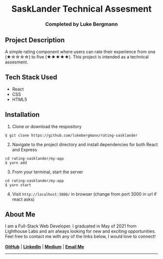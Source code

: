 <!-- TITLE -->
<div align="center">
<h1>SaskLander Technical Assesment</h1>
<h3>Completed by Luke Bergmann</h3>
</div>

<!-- Project Description -->
## Project Description
A simple rating component where users can rate their experience from one (★☆☆☆☆) to five (★★★★★). This project is intended as a technical assesment. 

<!-- Tech Stack-->
## Tech Stack Used
- React
- CSS
- HTML5

<!-- Installation -->
## Installation

1. Clone or download the respository

```
$ git clone https://github.com/lukebergmann/rating-sasklander
```

2. Navigate to the project directory and install dependencies for both React and Express

```
cd rating-sasklander/my-app
$ yarn add
```

3. From your terminal, start the server
```
cd rating-sasklander/my-app
$ yarn start
```

4.  Visit `http://localhost:3000/` in browser
   (change from port 3000 in url if react asks)

<!-- About Me -->
## About Me
I am a Full-Stack Web Developer. I graduated in May of 2021 from Lighthouse Labs and am always looking for new and exciting opportunities. 
 Feel free to contact me with any of the links below, I would love to connect!  
<br>
[**GitHub**](https://github.com/lukebergmann) |
[**LinkedIn**](https://www.linkedin.com/in/lukebergmann/) |
[**Medium**](https://lukebergmann.medium.com/) |
[**Email Me**](mailto:lukebergmann0@gmail.com?subject=%20Let's%20Connect!)
<br>
<hr>



